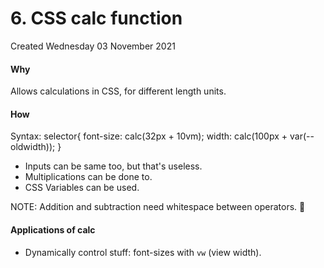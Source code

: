 # 6. CSS calc function

Created Wednesday 03 November 2021

#### Why

Allows calculations in CSS, for different length units.

#### How

Syntax:
selector{
font-size: calc(32px + 10vm);
width: calc(100px + var(--oldwidth));
}

- Inputs can be same too, but that's useless.
- Multiplications can be done to.
- CSS Variables can be used.

NOTE: Addition and subtraction need whitespace between operators. 🛑️

#### Applications of calc

- Dynamically control stuff: font-sizes with `vw` (view width).
